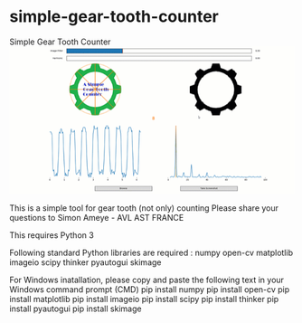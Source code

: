 # simple-gear-tooth-counter
Simple Gear Tooth Counter
![simple-gear-tooth-counter Demo](demo/demo.gif)

This is a simple tool for gear tooth (not only) counting
Please share your questions to Simon Ameye - AVL AST FRANCE

This requires Python 3

Following standard Python libraries are required :
numpy
open-cv
matplotlib
imageio
scipy
thinker
pyautogui
skimage

For Windows inatallation, please copy and paste the following text in your Windows command prompt (CMD)
pip install numpy
pip install open-cv
pip install matplotlib
pip install imageio
pip install scipy
pip install thinker
pip install pyautogui
pip install skimage
